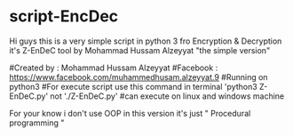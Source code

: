 # script-EncDec
Hi guys this is a very simple script in python 3 fro Encryption &amp; Decryption
it's Z-EnDeC tool by Mohammad Hussam Alzeyyat
"the simple version"

#Created by : Mohammad Hussam Alzeyyat
#Facebook :  https://www.facebook.com/muhammedhusam.alzeyyat.9
#Running on python3
#For execute script use this command in terminal 'python3 Z-EnDeC.py' not './Z-EnDeC.py'
#can execute on linux and windows machine

For your know i don't use OOP in this version
it's just " Procedural programming "
